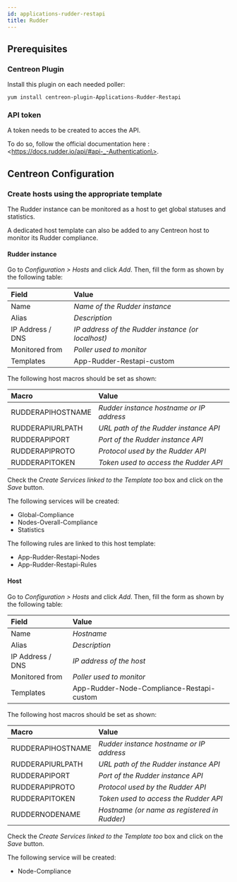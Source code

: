 ```yaml
---
id: applications-rudder-restapi
title: Rudder
---
```


## Prerequisites

### Centreon Plugin

Install this plugin on each needed poller:

``` shell
yum install centreon-plugin-Applications-Rudder-Restapi
```

### API token

A token needs to be created to acces the API.

To do so, follow the official documentation here :
\<https://docs.rudder.io/api/#api-_-Authentication\>.

## Centreon Configuration

### Create hosts using the appropriate template

The Rudder instance can be monitored as a host to get global statuses and
statistics.

A dedicated host template can also be added to any Centreon host to monitor its
Rudder compliance.

#### Rudder instance

Go to *Configuration \> Hosts* and click *Add*. Then, fill the form as shown by
the following table:

| Field            | Value                                              |
| :--------------- | :------------------------------------------------- |
| Name             | *Name of the Rudder instance*                      |
| Alias            | *Description*                                      |
| IP Address / DNS | *IP address of the Rudder instance (or localhost)* |
| Monitored from   | *Poller used to monitor*                           |
| Templates        | App-Rudder-Restapi-custom                          |

The following host macros should be set as shown:

| Macro             | Value                                    |
| :---------------- | :--------------------------------------- |
| RUDDERAPIHOSTNAME | *Rudder instance hostname or IP address* |
| RUDDERAPIURLPATH  | *URL path of the Rudder instance API*    |
| RUDDERAPIPORT     | *Port of the Rudder instance API*        |
| RUDDERAPIPROTO    | *Protocol used by the Rudder API*        |
| RUDDERAPITOKEN    | *Token used to access the Rudder API*    |

Check the *Create Services linked to the Template too* box and click on the
*Save* button.

The following services will be created:

  - Global-Compliance
  - Nodes-Overall-Compliance
  - Statistics

The following rules are linked to this host template:

  - App-Rudder-Restapi-Nodes
  - App-Rudder-Restapi-Rules

#### Host

Go to *Configuration \> Hosts* and click *Add*. Then, fill the form as shown by
the following table:

| Field            | Value                                     |
| :--------------- | :---------------------------------------- |
| Name             | *Hostname*                                |
| Alias            | *Description*                             |
| IP Address / DNS | *IP address of the host*                  |
| Monitored from   | *Poller used to monitor*                  |
| Templates        | App-Rudder-Node-Compliance-Restapi-custom |

The following host macros should be set as shown:

| Macro             | Value                                        |
| :---------------- | :------------------------------------------- |
| RUDDERAPIHOSTNAME | *Rudder instance hostname or IP address*     |
| RUDDERAPIURLPATH  | *URL path of the Rudder instance API*        |
| RUDDERAPIPORT     | *Port of the Rudder instance API*            |
| RUDDERAPIPROTO    | *Protocol used by the Rudder API*            |
| RUDDERAPITOKEN    | *Token used to access the Rudder API*        |
| RUDDERNODENAME    | *Hostname (or name as registered in Rudder)* |

Check the *Create Services linked to the Template too* box and click on the
*Save* button.

The following service will be created:

  - Node-Compliance
